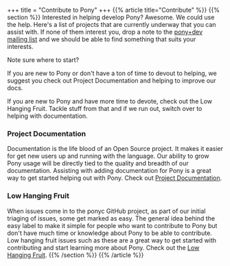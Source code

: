 +++
title = "Contribute to Pony"
+++
{{% article title="Contribute" %}}
{{% section %}}
Interested in helping develop Pony? Awesome. We could use the help. Here's a list of projects that are currently underway that you can assist with. If none of them interest you, drop a note to the [pony+dev mailing list](https://pony.groups.io/g/dev) and we should be able to find something that suits your interests.

Note sure where to start?

If you are new to Pony or don't have a ton of time to devout to helping, we suggest you check out Project Documentation and helping to improve our docs.

If you are new to Pony and have more time to devote, check out the Low Hanging Fruit. Tackle stuff from that and if we run out, switch over to helping with documentation.

### Project Documentation

Documentation is the life blood of an Open Source project. It makes it easier for get new users up and running with the language. Our ability to grow Pony usage will be directly tied to the quality and breadth of our documentation. Assisting with adding documentation for Pony is a great way to get started helping out with Pony. Check out [Project Documentation](project-documentation).

### Low Hanging Fruit

When issues come in to the ponyc GitHub project, as part of our initial triaging of issues, some get marked as easy. The general idea behind the easy label to make it simple for people who want to contribute to Pony but don't have much time or knowledge about Pony to be able to contribute. Low hanging fruit issues such as these are a great way to get started with contributing and start learning more about Pony. Check out the [Low Hanging Fruit](https://github.com/ponylang/ponyc/issues?q=is%3Aissue+is%3Aopen+label%3A%22difficulty%3A+1+-+easy%22).
{{% /section %}}
{{% /article %}}
